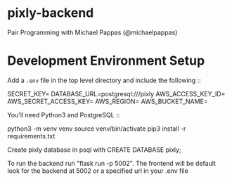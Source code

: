 # pixly-backend
Pair Programming with Michael Pappas (@michaelpappas)

Development Environment Setup
=============================

Add a `.env` file in the top level directory and include the following ::
  
  SECRET_KEY=
  DATABASE_URL=postgresql:///pixly
  AWS_ACCESS_KEY_ID=
  AWS_SECRET_ACCESS_KEY=
  AWS_REGION=
  AWS_BUCKET_NAME=
  

You'll need Python3 and PostgreSQL ::

  python3 -m venv venv
  source venv/bin/activate
  pip3 install -r requirements.txt

Create pixly database in psql with CREATE DATABASE pixly;
  
To run the backend run "flask run -p 5002".
The frontend will be default look for the backend at 5002 or a specified url in your .env file

